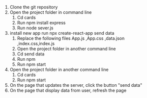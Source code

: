 

1.	Clone the git repository
2.	Open the project folder in command line
    1.	Cd  cards
    2.  Run npm install express
    3.	Run node  sever.js
3. install new app run npx create-react-app send data   
    1. Replace the following files App.js ,App.css ,data.json ,index.css,index.js
    2.  Open the project folder in another command line
    3.	Cd   send data
    4.  Run npm 
    5.	Run npm start
4.	Open the project folder in another command line 
    1.	Cd  cards
    2.	Run npm start
5.  On the page that updates the server, click the button "send data"
6.  On the page that display data from user, refresh the page

